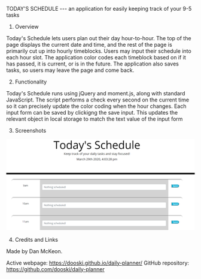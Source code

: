 TODAY'S SCHEDULE --- an application for easily keeping track of your 9-5 tasks

1. Overview

Today's Schedule lets users plan out their day hour-to-hour. The top of the page displays the current date and time, and the rest of the page is primarily cut up into hourly timeblocks. Users may input their schedule into each hour slot. The application color codes each timeblock based on if it has passed, it is current, or is in the future. The application also saves tasks, so users may leave the page and come back.

2. Functionality

Today's Schedule runs using jQuery and moment.js, along with standard JavaScript. The script performs a check every second on the current time so it can precisely update the color coding when the hour changes. Each input form can be saved by clickigng the save input. This updates the relevant object in local storage to match the text value of the input form

3. Screenshots

![Screenshot of Today's Schedule](screenshot.png)

4. Credits and Links

Made by Dan McKeon.

Active webpage: https://dooski.github.io/daily-planner/
GitHub repository: https://github.com/dooski/daily-planner

